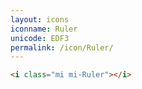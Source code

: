 ```yaml
---
layout: icons
iconname: Ruler
unicode: EDF3
permalink: /icon/Ruler/
---
```


``` html
<i class="mi mi-Ruler"></i>
```
